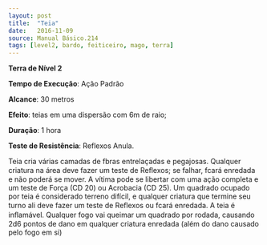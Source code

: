 ```yaml
---
layout: post
title:  "Teia"
date:   2016-11-09
source: Manual Básico.214
tags: [level2, bardo, feiticeiro, mago, terra]
---
```


**Terra de Nível 2**

**Tempo de Execução**: Ação Padrão

**Alcance**: 30 metros

**Efeito**: teias em uma dispersão com 6m de raio; 

**Duração**: 1 hora

**Teste de Resistência**: Reflexos Anula.

Teia cria várias camadas de fbras entrelaçadas e pegajosas. Qualquer criatura na área deve fazer um teste de Reﬂexos; se falhar, fcará enredada e não poderá se mover. A vítima pode se libertar com uma ação completa e um teste de Força (CD 20) ou
Acrobacia (CD 25).
Um quadrado ocupado por teia é considerado terreno difícil, e qualquer criatura que termine seu turno ali deve fazer um teste de Reﬂexos ou fcará enredada.
A teia é inﬂamável. Qualquer fogo vai queimar um quadrado por rodada, causando 2d6 pontos de dano em qualquer criatura enredada (além do dano causado pelo fogo em si)